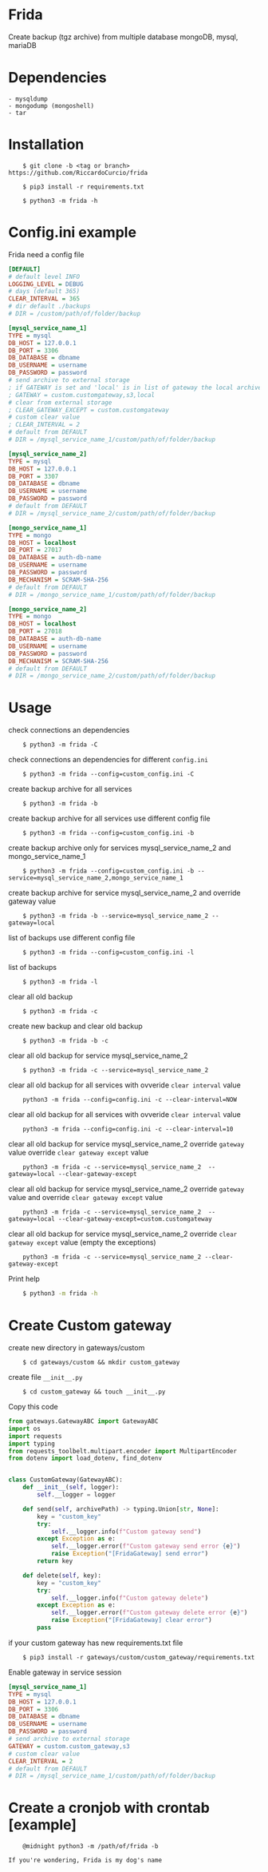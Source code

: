 # Frida

Create backup (tgz archive) from multiple database mongoDB, mysql, mariaDB

# Dependencies
    - mysqldump
    - mongodump (mongoshell)
    - tar

# Installation

```
    $ git clone -b <tag or branch> https://github.com/RiccardoCurcio/frida

    $ pip3 install -r requirements.txt

    $ python3 -m frida -h
```

# Config.ini example

Frida need a config file

```ini
[DEFAULT]
# default level INFO
LOGGING_LEVEL = DEBUG
# days (default 365)
CLEAR_INTERVAL = 365
# dir default ./backups
# DIR = /custom/path/of/folder/backup

[mysql_service_name_1]
TYPE = mysql
DB_HOST = 127.0.0.1
DB_PORT = 3306
DB_DATABASE = dbname
DB_USERNAME = username
DB_PASSWORD = password
# send archive to external storage
; if GATEWAY is set and 'local' is in list of gateway the local archives will be persistent
; GATEWAY = custom.customgateway,s3,local
# clear from external storage
; CLEAR_GATEWAY_EXCEPT = custom.customgateway
# custom clear value 
; CLEAR_INTERVAL = 2
# default from DEFAULT
# DIR = /mysql_service_name_1/custom/path/of/folder/backup

[mysql_service_name_2]
TYPE = mysql
DB_HOST = 127.0.0.1
DB_PORT = 3307
DB_DATABASE = dbname
DB_USERNAME = username
DB_PASSWORD = password
# default from DEFAULT
# DIR = /mysql_service_name_2/custom/path/of/folder/backup

[mongo_service_name_1]
TYPE = mongo
DB_HOST = localhost
DB_PORT = 27017
DB_DATABASE = auth-db-name
DB_USERNAME = username
DB_PASSWORD = password
DB_MECHANISM = SCRAM-SHA-256
# default from DEFAULT
# DIR = /mongo_service_name_1/custom/path/of/folder/backup

[mongo_service_name_2]
TYPE = mongo
DB_HOST = localhost
DB_PORT = 27018
DB_DATABASE = auth-db-name
DB_USERNAME = username
DB_PASSWORD = password
DB_MECHANISM = SCRAM-SHA-256
# default from DEFAULT
# DIR = /mongo_service_name_2/custom/path/of/folder/backup

```
# Usage

check connections an dependencies
```
    $ python3 -m frida -C
```

check connections an dependencies for different `config.ini`
```
    $ python3 -m frida --config=custom_config.ini -C
```

create backup archive for all services
```
    $ python3 -m frida -b
```

create backup archive for all services use different config file
```
    $ python3 -m frida --config=custom_config.ini -b
```

create backup archive only for services mysql_service_name_2 and mongo_service_name_1
```
    $ python3 -m frida --config=custom_config.ini -b --service=mysql_service_name_2,mongo_service_name_1
```

create backup archive for service mysql_service_name_2 and override gateway value
```
    $ python3 -m frida -b --service=mysql_service_name_2 --gateway=local
```

list of backups use different config file
```
    $ python3 -m frida --config=custom_config.ini -l
```    

list of backups
```
    $ python3 -m frida -l
```

clear all old backup
```
    $ python3 -m frida -c
```

create new backup and clear old backup
```
    $ python3 -m frida -b -c
```

clear all old backup for service mysql_service_name_2
```
    $ python3 -m frida -c --service=mysql_service_name_2
```

clear all old backup for all services with ovveride `clear interval` value
```
    python3 -m frida --config=config.ini -c --clear-interval=NOW
```

clear all old backup for all services with ovveride `clear interval` value
```
    python3 -m frida --config=config.ini -c --clear-interval=10
```

clear all old backup for service mysql_service_name_2 override `gateway` value override `clear gateway except` value
```
    python3 -m frida -c --service=mysql_service_name_2  --gateway=local --clear-gateway-except
```

clear all old backup for service mysql_service_name_2 override `gateway` value and override `clear gateway except` value
```
    python3 -m frida -c --service=mysql_service_name_2  --gateway=local --clear-gateway-except=custom.customgateway
```

clear all old backup for service mysql_service_name_2 override `clear gateway except` value (empty the exceptions)
```
    python3 -m frida -c --service=mysql_service_name_2 --clear-gateway-except 
```

Print help
```bash
    $ python3 -m frida -h
```

# Create Custom gateway

create new directory in gateways/custom
```
    $ cd gateways/custom && mkdir custom_gateway
```

create file `__init__.py`
```
    $ cd custom_gateway && touch __init__.py
```

Copy this code

```python
from gateways.GatewayABC import GatewayABC
import os
import requests
import typing
from requests_toolbelt.multipart.encoder import MultipartEncoder
from dotenv import load_dotenv, find_dotenv


class CustomGateway(GatewayABC):
    def __init__(self, logger):
        self.__logger = logger

    def send(self, archivePath) -> typing.Union[str, None]:
        key = "custom_key"
        try:
            self.__logger.info(f"Custom gateway send")
        except Exception as e:
            self.__logger.error(f"Custom gateway send error {e}")
            raise Exception("[FridaGateway] send error")
        return key

    def delete(self, key):
        key = "custom_key"
        try:
            self.__logger.info(f"Custom gateway delete")
        except Exception as e:
            self.__logger.error(f"Custom gateway delete error {e}")
            raise Exception("[FridaGateway] clear error")
        pass

```

if your custom gateway has new requirements.txt file

```
    $ pip3 install -r gateways/custom/custom_gateway/requirements.txt
``` 

Enable gateway in service session

```ini
[mysql_service_name_1]
TYPE = mysql
DB_HOST = 127.0.0.1
DB_PORT = 3306
DB_DATABASE = dbname
DB_USERNAME = username
DB_PASSWORD = password
# send archive to external storage
GATEWAY = custom.custom_gateway,s3
# custom clear value 
CLEAR_INTERVAL = 2
# default from DEFAULT
# DIR = /mysql_service_name_1/custom/path/of/folder/backup
```


# Create a cronjob with crontab [example]
```
    @midnight python3 -m /path/of/frida -b
```

    If you're wondering, Frida is my dog's name